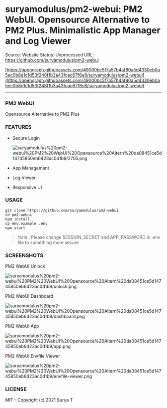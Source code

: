 # suryamodulus/pm2-webui: PM2 WebUI. Opensource Alternative to PM2 Plus. Minimalistic App Manager and Log Viewer

Source: Website
Status: Unprocessed
URL: https://github.com/suryamodulus/pm2-webui

[https://opengraph.githubassets.com/49000bc5f7a57b4af80a5d4330eb0a5ec0b8e1c1d53f248f1b3a43fcac67f8e8/suryamodulus/pm2-webui](https://opengraph.githubassets.com/49000bc5f7a57b4af80a5d4330eb0a5ec0b8e1c1d53f248f1b3a43fcac67f8e8/suryamodulus/pm2-webui)

---

### PM2 WebUI

Opensource Alternative to PM2 Plus

### FEATURES

- Secure Login
    
    ![suryamodulus%20pm2-webui%20PM2%20WebUI%20Opensource%20Altern%20da08451ce5d14745850eb6423ac0d1b9/2705.png](suryamodulus%20pm2-webui%20PM2%20WebUI%20Opensource%20Altern%20da08451ce5d14745850eb6423ac0d1b9/2705.png)
    
- App Management
- Log Viewer
- Responsive UI

### USAGE

```
git clone https://github.com/suryamodulus/pm2-webui
cd pm2-webui
npm install
cp env.example .env
npm start

```

> Note : Please change SESSION_SECRET and APP_PASSWORD in .env file to something more secure
> 

### SCREENSHOTS

PM2 WebUI Unlock

![suryamodulus%20pm2-webui%20PM2%20WebUI%20Opensource%20Altern%20da08451ce5d14745850eb6423ac0d1b9/unlock.png](suryamodulus%20pm2-webui%20PM2%20WebUI%20Opensource%20Altern%20da08451ce5d14745850eb6423ac0d1b9/unlock.png)

PM2 WebUI Dashboard

![suryamodulus%20pm2-webui%20PM2%20WebUI%20Opensource%20Altern%20da08451ce5d14745850eb6423ac0d1b9/dashboard.png](suryamodulus%20pm2-webui%20PM2%20WebUI%20Opensource%20Altern%20da08451ce5d14745850eb6423ac0d1b9/dashboard.png)

PM2 WebUI App

![suryamodulus%20pm2-webui%20PM2%20WebUI%20Opensource%20Altern%20da08451ce5d14745850eb6423ac0d1b9/app.png](suryamodulus%20pm2-webui%20PM2%20WebUI%20Opensource%20Altern%20da08451ce5d14745850eb6423ac0d1b9/app.png)

PM2 WebUI Envfile Viewer

![suryamodulus%20pm2-webui%20PM2%20WebUI%20Opensource%20Altern%20da08451ce5d14745850eb6423ac0d1b9/envfile-viewer.png](suryamodulus%20pm2-webui%20PM2%20WebUI%20Opensource%20Altern%20da08451ce5d14745850eb6423ac0d1b9/envfile-viewer.png)

### LICENSE

MIT - Copyright (c) 2021 Surya T
